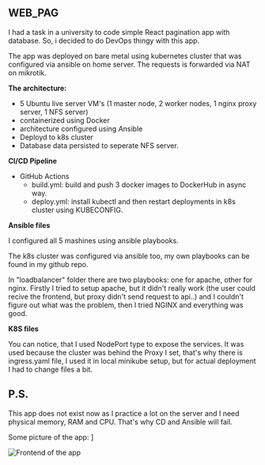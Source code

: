 ## WEB_PAG 

I had a task in a university to code simple React pagination app with database. So, i decided to do DevOps thingy with this app.

The app was deployed on bare metal using kubernetes cluster that was configured via ansible on home server. The requests is forwarded via NAT on mikrotik.

**The architecture:**
- 5 Ubuntu live server VM's (1 master node, 2 worker nodes, 1 nginx proxy server, 1 NFS server)
- containerized using Docker
- architecture configured using Ansible
- Deployd to k8s cluster
- Database data persisted to seperate NFS server.

**CI/CD Pipeline**
- GitHub Actions
  - build.yml: build and push 3 docker images to DockerHub in async way.
  - deploy.yml: install kubectl and then restart deployments in k8s cluster using KUBECONFIG.

**Ansible files**

I configured all 5 mashines using ansible playbooks.

The k8s cluster was configured via ansible too, my own playbooks can be found in my github repo. 

In "loadbalancer" folder there are two playbooks: one for apache, other for nginx. Firstly I tried to setup apache, but it didn't really work (the user could recive the frontend, but proxy didn't send request to api..) and I couldn't figure out what was the problem, then I tried NGINX and everything was good.

**K8S files**

You can notice, that I used NodePort type to expose the services. It was used because the cluster was behind the Proxy I set, that's why there is ingress.yaml file, I used it in local minikube setup, but for actual deployment I had to change files a bit. 

## P.S.

This app does not exist now as I practice a lot on the server and I need physical memory, RAM and CPU. That's why CD and Ansible will fail.

Some picture of the app: ]

![Frontend of the app](https://drive.google.com/uc?export=view&id=12foz5r0UZ-lzvi3j5FIwHtIbKJAXZfNq)

